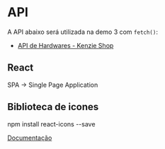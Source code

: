 # API

A API abaixo será utilizada na demo 3 com `fetch()`:

- [API de Hardwares - Kenzie Shop](https://hardware-fake-api.onrender.com/api/hardwares)

## React

SPA -> Single Page Application

## Biblioteca de icones

npm install react-icons --save

[Documentação](https://react-icons.github.io/react-icons/)
